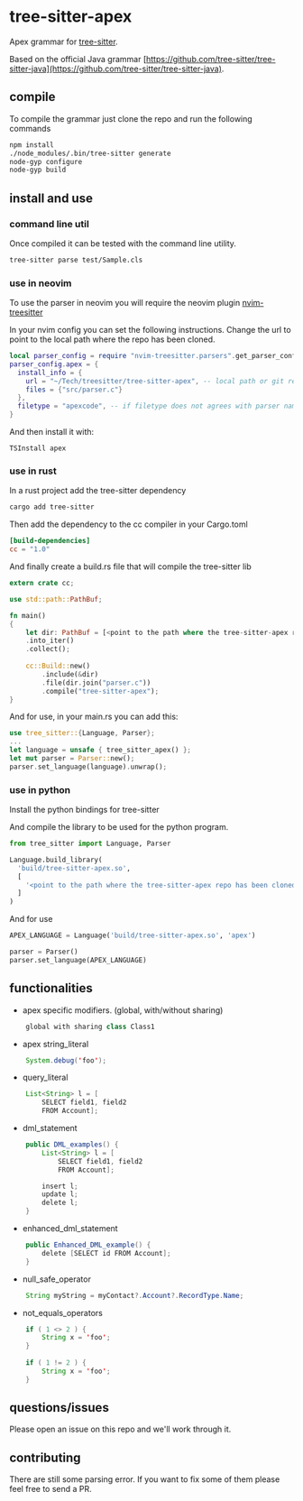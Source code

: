 # tree-sitter-apex

Apex grammar for [tree-sitter](https://github.com/tree-sitter/tree-sitter).

Based on the official Java grammar [https://github.com/tree-sitter/tree-sitter-java](https://github.com/tree-sitter/tree-sitter-java).

## compile

To compile the grammar just clone the repo and run the following commands

```sh
npm install
./node_modules/.bin/tree-sitter generate
node-gyp configure
node-gyp build
```
## install and use

### command line util

Once compiled it can be tested with the command line utility.

```sh
tree-sitter parse test/Sample.cls
```

### use in neovim

To use the parser in neovim you will require the neovim plugin [nvim-treesitter](https://github.com/nvim-treesitter/nvim-treesitter)

In your nvim config you can set the following instructions. Change the url to point to the local path where the repo has been cloned.

```lua
local parser_config = require "nvim-treesitter.parsers".get_parser_configs()
parser_config.apex = {
  install_info = {
    url = "~/Tech/treesitter/tree-sitter-apex", -- local path or git repo
    files = {"src/parser.c"}
  },
  filetype = "apexcode", -- if filetype does not agrees with parser name
}
```

And then install it with:

```
TSInstall apex
```

### use in rust

In a rust project add the tree-sitter dependency

```sh
cargo add tree-sitter
```

Then add the dependency to the cc compiler in your Cargo.toml

```toml
[build-dependencies]
cc = "1.0"
```

And finally create a build.rs file that will compile the tree-sitter lib

```rust
extern crate cc;

use std::path::PathBuf;

fn main()
{
    let dir: PathBuf = [<point to the path where the tree-sitter-apex repo has been cloned in your local machine> ]
    .into_iter()
    .collect();
     
    cc::Build::new()
        .include(&dir)
        .file(dir.join("parser.c"))
        .compile("tree-sitter-apex");
}

```

And for use, in your main.rs you can add this:

```rust
use tree_sitter::{Language, Parser};
...
let language = unsafe { tree_sitter_apex() };
let mut parser = Parser::new();
parser.set_language(language).unwrap();

```

### use in python

Install the python bindings for tree-sitter

And compile the library to be used for the python program.

```python
from tree_sitter import Language, Parser

Language.build_library(
  'build/tree-sitter-apex.so',
  [
    '<point to the path where the tree-sitter-apex repo has been cloned in your local machine>'
  ]
)
```

And for use

```python
APEX_LANGUAGE = Language('build/tree-sitter-apex.so', 'apex')

parser = Parser()
parser.set_language(APEX_LANGUAGE)
```

## functionalities

- apex specific modifiers. (global, with/without sharing)
```java    
    global with sharing class Class1
```
- apex string\_literal
```java
    System.debug('foo');
```
- query\_literal
```java    
    List<String> l = [ 
        SELECT field1, field2 
        FROM Account];
```
- dml\_statement
```java    
    public DML_examples() {
        List<String> l = [ 
            SELECT field1, field2 
            FROM Account];

        insert l;
        update l;
        delete l;
    }
```
- enhanced\_dml\_statement
```java
    public Enhanced_DML_example() {
        delete [SELECT id FROM Account];
    }
```
- null\_safe\_operator
```java
    String myString = myContact?.Account?.RecordType.Name;
```
- not\_equals\_operators
```java
    if ( 1 <> 2 ) {
        String x = 'foo';
    }
 
    if ( 1 != 2 ) {
        String x = 'foo';
    }
```
## questions/issues

Please open an issue on this repo and we'll work through it.

## contributing

There are still some parsing error. If you want to fix some of them please feel free to send a PR.
